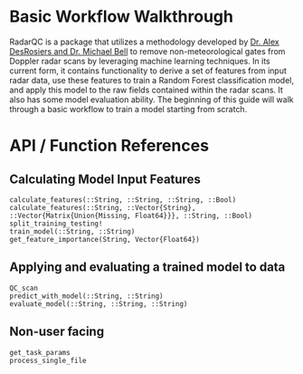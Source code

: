 # Basic Workflow Walkthrough 
RadarQC is a package that utilizes a methodology developed by [Dr. Alex DesRosiers and Dr. Michael Bell](https://journals.ametsoc.org/view/journals/aies/aop/AIES-D-23-0064.1/AIES-D-23-0064.1.xml) to remove non-meteorological gates from Doppler radar scans by leveraging machine learning techniques. In its current form, it contains functionality to derive a set of features from input radar data, use these features to train a Random Forest classification model, and apply this model to the raw fields contained within the radar scans. It also has some model evaluation ability. The beginning of this guide will walk through a basic workflow to train a model starting from scratch. 



# API / Function References 

## Calculating Model Input Features  

```@docs 
calculate_features(::String, ::String, ::String, ::Bool)
calculate_features(::String, ::Vector{String}, ::Vector{Matrix{Union{Missing, Float64}}}, ::String, ::Bool)
split_training_testing!
train_model(::String, ::String)
get_feature_importance(String, Vector{Float64})
``` 

## Applying and evaluating a trained model to data 

```@docs
QC_scan
predict_with_model(::String, ::String)
evaluate_model(::String, ::String, ::String)
```

## Non-user facing

```@docs
get_task_params
process_single_file
```
